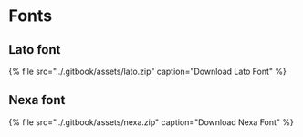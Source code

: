 # Fonts

## Lato font

{% file src="../.gitbook/assets/lato.zip" caption="Download Lato Font" %}

## Nexa font

{% file src="../.gitbook/assets/nexa.zip" caption="Download Nexa Font" %}

